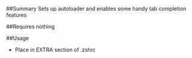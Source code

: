 ##Summary
Sets up autoloader and enables some handy tab completion features

##Requires
nothing

##Usage
* Place in EXTRA section of .zshrc
